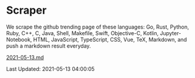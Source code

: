 # Scraper

We scrape the github trending page of these languages: Go, Rust, Python, Ruby, C++, C, Java, Shell, Makefile, Swift, Objective-C, Kotlin, Jupyter-Notebook, HTML, JavaScript, TypeScript, CSS, Vue, TeX, Markdown, and push a markdown result everyday.

[2021-05-13.md](https://github.com/yangwenmai/github-trending-backup/blob/master/2021-05-13.md)

Last Updated: 2021-05-13 04:00:05